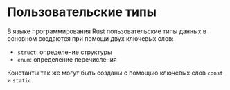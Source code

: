 # Пользовательские типы

В языке программирования Rust пользовательские типы данных в основном создаются при помощи двух ключевых слов:

- `struct`: определение структуры
- `enum`: определение перечисления

Константы так же могут быть созданы с помощью ключевых слов `const` и `static`.
